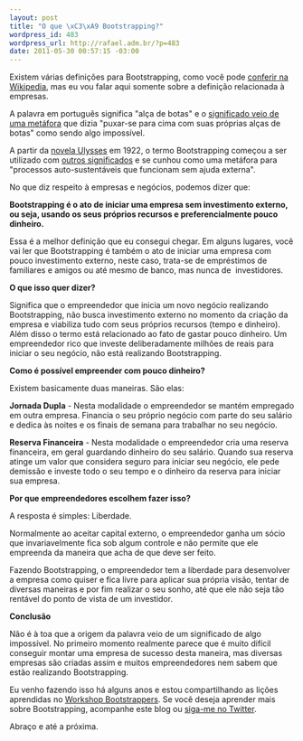 ```yaml
--- 
layout: post
title: "O que \xC3\xA9 Bootstrapping?"
wordpress_id: 483
wordpress_url: http://rafael.adm.br/?p=483
date: 2011-05-30 00:57:15 -03:00
---
```

Existem várias definições para Bootstrapping, como você pode <a href="http://en.wikipedia.org/wiki/Bootstrapping" target="_blank">conferir na Wikipedia</a>, mas eu vou falar aqui somente sobre a definição relacionada à empresas.

A palavra em português significa "alça de botas" e o <a href="http://listserv.linguistlist.org/cgi-bin/wa?A2=ind0508b&amp;L=ads-l&amp;P=14972" target="_blank">significado veio de uma metáfora</a> que dizia "puxar-se para cima com suas próprias alças de botas" como sendo algo impossível.

A partir da  <a href="http://en.wikipedia.org/wiki/Ulysses_(novel)" target="_blank">novela Ulysses</a> em 1922, o termo Bootstrapping começou a ser utilizado com <a href="http://www.phrases.org.uk/meanings/290800.html" target="_blank">outros significados</a> e se cunhou como uma metáfora para "processos auto-sustentáveis que funcionam sem ajuda externa".

No que diz respeito à empresas e negócios, podemos dizer que:

<strong>Bootstrapping é o ato de iniciar uma empresa sem investimento externo, ou seja, usando os seus próprios recursos e preferencialmente pouco dinheiro.</strong>

Essa é a melhor definição que eu consegui chegar. Em alguns lugares, você vai ler que Bootstrapping é também o ato de iniciar uma empresa com pouco investimento externo, neste caso, trata-se de empréstimos de familiares e amigos ou até mesmo de banco, mas nunca de  investidores.

<strong>O que isso quer dizer?</strong>

Significa que o empreendedor que inicia um novo negócio realizando Bootstrapping, não busca investimento externo no momento da criação da empresa e viabiliza tudo com seus próprios recursos (tempo e dinheiro). Além disso o termo está relacionado ao fato de gastar pouco dinheiro. Um empreendedor rico que investe deliberadamente milhões de reais para iniciar o seu negócio, não está realizando Bootstrapping.

<strong>Como é possível empreender com pouco dinheiro?</strong>

Existem basicamente duas maneiras. São elas:

<strong>Jornada Dupla</strong> - Nesta modalidade o empreendedor se mantém empregado em outra empresa. Financia o seu próprio negócio com parte do seu salário e dedica às noites e os finais de semana para trabalhar no seu negócio.

<strong>Reserva Financeira</strong> - Nesta modalidade o empreendedor cria uma reserva financeira, em geral guardando dinheiro do seu salário. Quando sua reserva atinge um valor que considera seguro para iniciar seu negócio, ele pede demissão e investe todo o seu tempo e o dinheiro da reserva para iniciar sua empresa.

<strong>Por que empreendedores escolhem fazer isso?</strong>

A resposta é simples: Liberdade.

Normalmente ao aceitar capital externo, o empreendedor ganha um sócio que invariavelmente fica sob algum controle e não permite que ele empreenda da maneira que acha de que deve ser feito.

Fazendo Bootstrapping, o empreendedor tem a liberdade para desenvolver a empresa como quiser e fica livre para aplicar sua própria visão, tentar de diversas maneiras e por fim realizar o seu sonho, até que ele não seja tão rentável do ponto de vista de um investidor.

<strong>Conclusão</strong>

Não é à toa que a origem da palavra veio de um significado de algo impossível. No primeiro momento realmente parece que é muito difícil conseguir montar uma empresa de sucesso desta maneira, mas diversas empresas são criadas assim e muitos empreendedores nem sabem que estão realizando Bootstrapping.

Eu venho fazendo isso há alguns anos e estou compartilhando as lições aprendidas no <a href="http://www.bootstrappers.com.br/workshop/" target="_blank">Workshop Bootstrappers</a>. Se você deseja aprender mais sobre Bootstrapping, acompanhe este blog ou <a href="http://twitter.com/rafaelp" target="_blank">siga-me no Twitter</a>.

Abraço e até a próxima.
